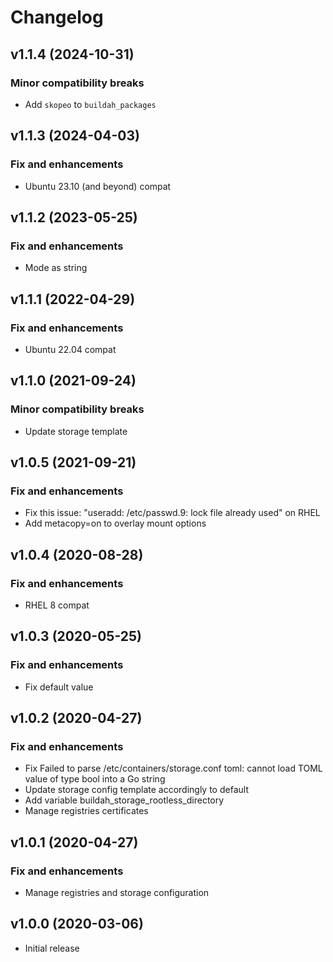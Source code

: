 # Changelog

## v1.1.4 (2024-10-31)

### Minor compatibility breaks

* Add `skopeo` to `buildah_packages`

## v1.1.3 (2024-04-03)

### Fix and enhancements

* Ubuntu 23.10 (and beyond) compat

## v1.1.2 (2023-05-25)

### Fix and enhancements

* Mode as string

## v1.1.1 (2022-04-29)

### Fix and enhancements

* Ubuntu 22.04 compat

## v1.1.0 (2021-09-24)

### Minor compatibility breaks

* Update storage template

## v1.0.5 (2021-09-21)

### Fix and enhancements

* Fix this issue: "useradd: /etc/passwd.9: lock file already used" on RHEL
* Add metacopy=on to overlay mount options

## v1.0.4 (2020-08-28)

### Fix and enhancements

* RHEL 8 compat

## v1.0.3 (2020-05-25)

### Fix and enhancements

* Fix default value

## v1.0.2 (2020-04-27)

### Fix and enhancements

* Fix Failed to parse /etc/containers/storage.conf toml: cannot load TOML value of type bool into a Go string
* Update storage config template accordingly to default
* Add variable buildah_storage_rootless_directory
* Manage registries certificates

## v1.0.1 (2020-04-27)

### Fix and enhancements

* Manage registries and storage configuration

## v1.0.0 (2020-03-06)

* Initial release
